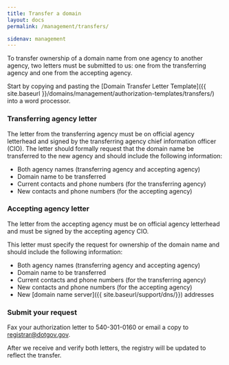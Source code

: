 ```yaml
---
title: Transfer a domain
layout: docs
permalink: /management/transfers/

sidenav: management
---
```


To transfer ownership of a domain name from one agency to another agency, two letters must be submitted to us: one from the transferring agency and one from the accepting agency.

Start by copying and pasting the [Domain Transfer Letter Template]({{ site.baseurl }}/domains/management/authorization-templates/transfers/) into a word processor.

### Transferring agency letter

The letter from the transferring agency must be on official agency letterhead and signed by the transferring agency chief information officer (CIO). The letter should formally request that the domain name be transferred to the new agency and should include the following information:

* Both agency names (transferring agency and accepting agency)
* Domain name to be transferred
* Current contacts and phone numbers (for the transferring agency)
* New contacts and phone numbers (for the accepting agency)

### Accepting agency letter

The letter from the accepting agency must be on official agency letterhead and must be signed by the accepting agency CIO.

This letter must specify the request for ownership of the domain name and should include the following information:

* Both agency names (transferring agency and accepting agency)
* Domain name to be transferred
* Current contacts and phone numbers (for the transferring agency)
* New contacts and phone numbers (for the accepting agency)
* New [domain name server]({{ site.baseurl/support/dns/}}) addresses

### Submit your request

Fax your authorization letter to 540-301-0160 or email a copy to <registrar@dotgov.gov>.

After we receive and verify both letters, the registry will be updated to reflect the transfer.
